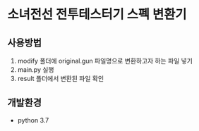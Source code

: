 # 소녀전선 전투테스터기 스펙 변환기

## 사용방법
1. modify 폴더에 original.gun 파일명으로 변환하고자 하는 파일 넣기
2. main.py 실행
3. result 폴더에서 변환된 파일 확인

## 개발환경
* python 3.7

